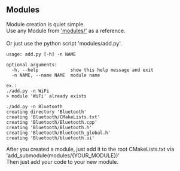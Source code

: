 ## Modules
Module creation is quiet simple.<br>
Use any Module from ['modules/'](https://github.com/smthnspcl/carpi/tree/qt/modules/) as a reference.<br>
<br>
Or just use the python script 'modules/add.py'.
```shell script
usage: add.py [-h] -n NAME

optional arguments:
  -h, --help            show this help message and exit
  -n NAME, --name NAME  module name

ex.:
./add.py -n WiFi
> module 'WiFi' already exists

./add.py -n Bluetooth
creating directory 'Bluetooth'
creating 'Bluetooth/CMakeLists.txt'
creating 'Bluetooth/Bluetooth.cpp'
creating 'Bluetooth/Bluetooth.h'
creating 'Bluetooth/Bluetooth_global.h'
creating 'Bluetooth/bluetooth.ui'
```
After you created a module, just add it to the root CMakeLists.txt via 'add_submodule(modules/{YOUR_MODULE})'<br>
Then just add your code to your new module.